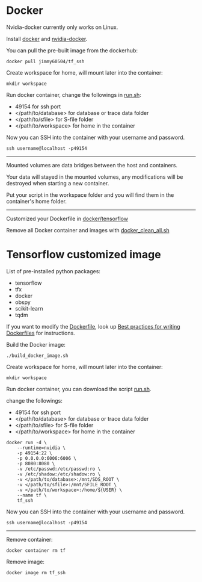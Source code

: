# Docker 
Nvidia-docker currently only works on Linux.

Install [docker](https://docs.docker.com/install/linux/docker-ce/ubuntu/) and [nvidia-docker](https://github.com/NVIDIA/nvidia-docker).

You can pull the pre-built image from the dockerhub:

`docker pull jimmy60504/tf_ssh`

Create workspace for home, will mount later into the container:

`mkdir workspace`

Run docker container, change the followings in [run.sh](tensorflow/run.sh): 
- 49154 for ssh port
- </path/to/database> for database or trace data folder
- </path/to/sfile> for S-file folder
- </path/to/workspace> for home in the container

Now you can SSH into the container with your username and password.  

`ssh username@localhost -p49154`

---

Mounted volumes are data bridges between the host and containers.

Your data will stayed in the mounted volumes, any modifications will be destroyed when starting a new container.

Put your script in the workspace folder and you will find them in the container's home folder. 

---

Customized your Dockerfile in [docker/tensorflow](tensorflow)

Remove all Docker container and images with [docker_clean_all.sh](docker_clean_all)

# Tensorflow customized image

List of pre-installed python packages:
- tensorflow
- tfx 
- docker
- obspy 
- scikit-learn 
- tqdm 

If you want to modify the [Dockerfile](Dockerfile), look up [Best practices for writing Dockerfiles](https://docs.docker.com/develop/develop-images/dockerfile_best-practices/) for instructions.

Build the Docker image:

`./build_docker_image.sh`

Create workspace for home, will mount later into the container:

`mkdir workspace`

Run docker container, you can download the script [run.sh](run.sh).

change the followings: 
- 49154 for ssh port
- </path/to/database> for database or trace data folder
- </path/to/sfile> for S-file folder
- </path/to/workspace> for home in the container

```
docker run -d \
    --runtime=nvidia \
    -p 49154:22 \
    -p 0.0.0.0:6006:6006 \
    -p 8080:8080 \
    -v /etc/passwd:/etc/passwd:ro \
    -v /etc/shadow:/etc/shadow:ro \
    -v </path/to/database>:/mnt/SDS_ROOT \
    -v </path/to/sfile>:/mnt/SFILE_ROOT \
    -v </path/to/workspace>:/home/${USER} \
    --name tf \
    tf_ssh
```

Now you can SSH into the container with your username and password.

`ssh username@localhost -p49154`  

---

Remove container:

`docker container rm tf`

Remove image:

`docker image rm tf_ssh`

